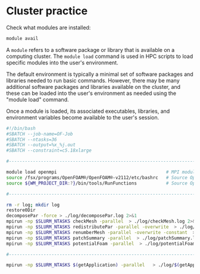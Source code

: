 # Cluster practice

Check what modules are installed:

```sh
module avail
```
A ```module``` refers to a software package or library that is available on a computing cluster. 
The ```module load``` command is used in HPC scripts to load specific modules into the user's environment.


The default environment is typically a minimal set of software packages and libraries needed to run basic commands.
However, there may be many additional software packages and libraries available on the cluster, and these can be 
loaded into the user's environment as needed using the "module load" command.


Once a module is loaded, its associated executables, libraries, and environment variables become available to the 
user's session. 

```bash
#!/bin/bash
#SBATCH --job-name=OF-Job
#SBATCH --ntasks=36
#SBATCH --output=%x_%j.out
#SBATCH --constraint=c5.18xlarge

#------------------------------------------------------------------------------

module load openmpi                                         # MPI module upload
source /fsx/programs/OpenFOAM®/OpenFOAM®-v2112/etc/bashrc   # Source OpenFOAM® binaries
source ${WM_PROJECT_DIR:?}/bin/tools/RunFunctions           # Source OpenFOAM® run functions

#------------------------------------------------------------------------------

rm -r log; mkdir log
restore0Dir
decomposePar -force > ./log/decomposePar.log 2>&1
mpirun -np $SLURM_NTASKS checkMesh -parallel  > ./log/checkMesh.log 2>&1
mpirun -np $SLURM_NTASKS redistributePar -parallel -overwrite  > ./log/redistributePar.log 2>&1
mpirun -np $SLURM_NTASKS renumberMesh -parallel -overwrite -constant  > ./log/renumberMesh.log 2>&1
mpirun -np $SLURM_NTASKS patchSummary -parallel  > ./log/patchSummary.log 2>&1
mpirun -np $SLURM_NTASKS potentialFoam -parallel  > ./log/potentialFoam.log 2>&1

#------------------------------------------------------------------------------

mpirun -np $SLURM_NTASKS $(getApplication) -parallel   > ./log/$(getApplication).log 2>&1
```
<!--  Script to show the footer   -->
<html>
<script
    src="https://code.jquery.com/jquery-3.3.1.js"
    integrity="sha256-2Kok7MbOyxpgUVvAk/HJ2jigOSYS2auK4Pfzbm7uH60="
    crossorigin="anonymous">
</script>
<script>
$(function(){
  $("#footer").load("../footers/footer_first_level_depth.html");
});
</script>
<body>
<div id="footer"></div>
</body>
</html>
